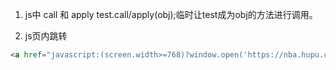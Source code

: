 1. js中 call 和 apply
 test.call/apply(obj);临时让test成为obj的方法进行调用。

2. js页内跳转
```html
<a href="javascript:(screen.width>=768)?window.open('https://nba.hupu.com/'):window.location.href='https://www.baidu.com/'" class="case-item"> 

```
